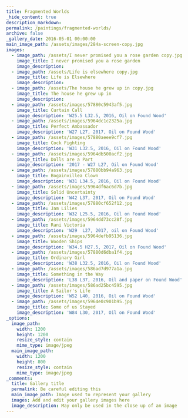 ```yaml
---
title: Fragmented Worlds
_hide_content: true
description_markdown:
permalink: /paintings/fragmented-worlds/
archive: false
_gallery_date: 2016-05-01 00:00:00
main_image_path: /assets/images/284a-screen-copy.jpg
images:
  - image_path: /assets/I never promised you a rose garden copy.jpg
    image_title: I never promised you a rose garden
    image_description:
  - image_path: /assets/Life is elsewhere copy.jpg
    image_title: Life is Elsewhere
    image_description:
  - image_path: /assets/The house he grew up in copy.jpg
    image_title: The house he grew up in
    image_description:
  - image_path: /assets/images/57880c5943af5.jpg
    image_title: Curtain Call
    image_description: 'W25.5 L32.5, 2016, Oil on Found Wood'
  - image_path: /assets/images/5964dc1c2325a.jpg
    image_title: Perfect Ambassador
    image_description: 'W27 L27, 2017, Oil on Found Wood'
  - image_path: /assets/images/57880aeee9cf7.jpg
    image_title: Cock Fighting
    image_description: 'W31 L32.5, 2016, Oil on Found Wood'
  - image_path: /assets/images/5964db500acf2.jpg
    image_title: Dolls are a Part
    image_description: '2017 - W27 L27, Oil on Found Wood'
  - image_path: /assets/images/57880bb94a963.jpg
    image_title: Bogainvillea Clown
    image_description: 'W31 L34.5, 2016, Oil on Found Wood'
  - image_path: /assets/images/5964df6ac6d7b.jpg
    image_title: Solid Uncertainty
    image_description: 'W42 L37, 2017, Oil on Found Wood'
  - image_path: /assets/images/57880cf652f12.jpg
    image_title: Jam Lilies
    image_description: 'W32 L25.5, 2016, Oil on Found Wood'
  - image_path: /assets/images/5964dd73cc28f.jpg
    image_title: Rani Victoria
    image_description: 'W29  L27, 2017, oil on Found Wood'
  - image_path: /assets/images/5964defb95136.jpg
    image_title: Wooden Ships
    image_description: 'W34.5 H27.5, 2017, Oil on Found Wood'
  - image_path: /assets/images/57880d6dba1f4.jpg
    image_title: Ordinary Girl
    image_description: 'W38 L32.5, 2016, Oil on Found Wood'
  - image_path: /assets/images/586ad7d977a1a.jpg
    image_title: Something in the Way
    image_description: 'L38 L37, 2016, Oil and paper on Found Wood'
  - image_path: /assets/images/586ad25bc4595.jpg
    image_title: A Sailor's Life
    image_description: 'W52 L40, 2016, Oil on Found Wood'
  - image_path: /assets/images/5964e0c901b95.jpg
    image_title: Some of us Stayed
    image_description: 'W84 L30, 2017, Oil on Found Wood'
_options:
  image_path:
    width: 1200
    height: 1200
    resize_style: contain
    mime_type: image/jpeg
  main_image_path:
    width: 1200
    height: 800
    resize_style: contain
    mime_type: image/jpeg
_comments:
  title: Gallery title
  permalink: Be careful editing this
  main_image_path: Image used to represent your gallery
  images: Add and edit your gallery images here
  image_description: May only be used in the close up of an image
---
```


